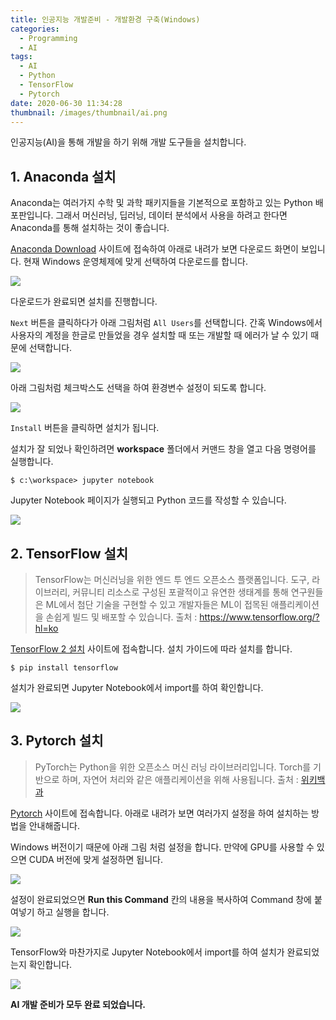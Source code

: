 ```yaml
---
title: 인공지능 개발준비 - 개발환경 구축(Windows)
categories:
  - Programming
  - AI
tags:
  - AI
  - Python
  - TensorFlow
  - Pytorch
date: 2020-06-30 11:34:28
thumbnail: /images/thumbnail/ai.png
---
```


인공지능(AI)을 통해 개발을 하기 위해 개발 도구들을 설치합니다.

## 1. Anaconda 설치

Anaconda는 여러가지 수학 및 과학 패키지들을 기본적으로 포함하고 있는 Python 배포판입니다. 그래서 머신러닝, 딥러닝, 데이터 분석에서 사용을 하려고 한다면 Anaconda를 통해 설치하는 것이 좋습니다.

[Anaconda Download](https://www.anaconda.com/products/individual) 사이트에 접속하여 아래로 내려가 보면 다운로드 화면이 보입니다.
현재 Windows 운영체제에 맞게 선택하여 다운로드를 합니다.

![](/images/ai/1.PNG)

다운로드가 완료되면 설치를 진행합니다.

`Next` 버튼을 클릭하다가 아래 그림처럼 `All Users`를 선택합니다.
간혹 Windows에서 사용자의 계정을 한글로 만들었을 경우 설치할 때 또는 개발할 때 에러가 날 수 있기 때문에 선택합니다.

![](/images/ai/2.png)

아래 그림처럼 체크박스도 선택을 하여 환경변수 설정이 되도록 합니다.

![](/images/ai/3.png)

`Install` 버튼을 클릭하면 설치가 됩니다.

설치가 잘 되었나 확인하려면 **workspace** 폴더에서 커맨드 창을 열고 다음 명령어를 실행합니다.

```shell
$ c:\workspace> jupyter notebook
```

Jupyter Notebook 페이지가 실행되고 Python 코드를 작성할 수 있습니다.

![](/images/ai/4.png)

## 2. TensorFlow 설치

> TensorFlow는 머신러닝을 위한 엔드 투 엔드 오픈소스 플랫폼입니다. 도구, 라이브러리, 커뮤니티 리소스로 구성된 포괄적이고 유연한 생태계를 통해 연구원들은 ML에서 첨단 기술을 구현할 수 있고 개발자들은 ML이 접목된 애플리케이션을 손쉽게 빌드 및 배포할 수 있습니다.
> 출처 : https://www.tensorflow.org/?hl=ko

[TensorFlow 2 설치](https://www.tensorflow.org/install) 사이트에 접속합니다.
설치 가이드에 따라 설치를 합니다.

```shell
$ pip install tensorflow
```

설치가 완료되면 Jupyter Notebook에서 import를 하여 확인합니다.

![](/images/ai/5.png)

## 3. Pytorch 설치

> PyTorch는 Python을 위한 오픈소스 머신 러닝 라이브러리입니다. Torch를 기반으로 하며, 자연어 처리와 같은 애플리케이션을 위해 사용됩니다.
> 출처 : [위키백과](https://ko.wikipedia.org/wiki/PyTorch)

[Pytorch](https://pytorch.org/) 사이트에 접속합니다. 아래로 내려가 보면 여러가지 설정을 하여 설치하는 방법을 안내해줍니다.

Windows 버전이기 때문에 아래 그림 처럼 설정을 합니다.
만약에 GPU를 사용할 수 있으면 CUDA 버전에 맞게 설정하면 됩니다.

![](/images/ai/6.png)

설정이 완료되었으면 **Run this Command** 칸의 내용을 복사하여 Command 창에 붙여넣기 하고 실행을 합니다.

![](/images/ai/7.png)

TensorFlow와 마찬가지로 Jupyter Notebook에서 import를 하여 설치가 완료되었는지 확인합니다.

![](/images/ai/8.png)

**AI 개발 준비가 모두 완료 되었습니다.**
